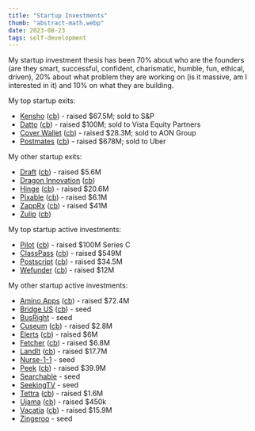 ```yaml
---
title: "Startup Investments"
thumb: "abstract-math.webp"
date: 2023-08-23
tags: self-development
---
```


<p>My startup investment thesis has been 70%
about who are the founders (are they smart, successful, confident,
charismatic, humble, fun, ethical, driven), 20% about what problem
they are working on (is it massive, am I interested in it) and 10% on
what they are building.

</p><p>My top startup exits:

</p><ul>  
<li><a href="http://kensho.com">Kensho</a>
(<a href="https://www.crunchbase.com/organization/kensho">cb</a>)
- raised $67.5M; sold to S&amp;P
</li><li><a href="http://datto.com">Datto</a>
(<a href="https://www.crunchbase.com/organization/datto">cb</a>)
- raised $100M; sold to Vista Equity Partners
</li><li><a href="http://coverwallet.com">Cover Wallet</a>
(<a href="https://www.crunchbase.com/organization/coverwallet">cb</a>)  
- raised $28.3M; sold to AON Group
</li><li><a href="http://postmates.com">Postmates</a>
(<a href="https://www.crunchbase.com/organization/postmates">cb</a>)
- raised $678M; sold to Uber
</li></ul>

<p>My other startup exits:
</p><ul>
<li><a href="http://draft.com">Draft</a> 
(<a href="https://www.crunchbase.com/organization/starstreet">cb</a>)
- raised $5.6M
</li><li><a href="http://dragoninnovation.com">Dragon Innovation</a>
(<a href="https://www.crunchbase.com/organization/dragon-innovation">cb</a>)  
</li><li><a href="http://hinge.co">Hinge</a>
(<a href="https://www.crunchbase.com/organization/hinge">cb</a>)
- raised $20.6M
</li><li><a href="http://pixable.com">Pixable</a>
(<a href="https://www.crunchbase.com/organization/pixable">cb</a>)
- raised $6.1M
</li><li><a href="http://zapprx.com">ZappRx</a>
(<a href="https://www.crunchbase.com/organization/zapprx">cb</a>)
- raised $41M
</li><li><a href="http://www.zulipchat.com">Zulip</a>
(<a href="https://www.crunchbase.com/organization/zulip">cb</a>)  
</li></ul>

<p>My top startup active investments:
</p><ul>
<li><a href="https://www.pilot.com">Pilot</a>
(<a href="https://www.crunchbase.com/organization/pilot-a94a">cb</a>)
- raised $100M Series C
</li><li><a href="http://www.classpass.com">ClassPass</a>
(<a href="https://www.crunchbase.com/organization/classpass">cb</a>)
- raised $549M
</li><li><a href="http://www.postscript.io">Postscript</a>
(<a href="https://www.crunchbase.com/organization/postscript">cb</a>)  
 - raised $34.5M
</li><li><a href="http://www.wefunder.com">Wefunder</a>
(<a href="https://www.crunchbase.com/organization/wefunder">cb</a>)
 - raised $12M
</li></ul>

<p>My other startup active investments:

</p><ul>
<li><a href="http://www.aminoapps.com">Amino Apps</a>
(<a href="https://www.crunchbase.com/organization/amino-apps-2">cb</a>)
- raised $72.4M
</li><li><a href="http://bridge.us">Bridge US</a>
(<a href="https://www.crunchbase.com/organization/lexspot">cb</a>)  
- seed
</li><li><a href="http://www.busright.com">BusRight</a> - seed
</li><li><a href="http://cuseum.com">Cuseum</a>
(<a href="https://www.crunchbase.com/organization/cuseum">cb</a>)
- raised $2.8M
</li><li><a href="http://elerts.com">Elerts</a>
(<a href="https://www.crunchbase.com/organization/elerts">cb</a>)  
- raised $6M
</li><li><a href="http://fetcher.ai">Fetcher</a>
(<a href="https://www.crunchbase.com/organization/scout-technologies#section-overview">cb</a>)
- raised $6.8M
</li><li><a href="http://landit.com">LandIt</a>
(<a href="https://www.crunchbase.com/organization/landit">cb</a>)
- raised $17.7M
</li><li><a href="http://nurse11.com">Nurse-1-1</a> - seed
</li><li><a href="http://www.peek.com">Peek</a> 
(<a href="https://www.crunchbase.com/organization/peek-com">cb</a>)
- raised $39.9M
</li><li><a href="http://www.searchable.ai">Searchable</a> - seed
</li><li><a href="https://www.seekingtv.com/">SeekingTV</a> - seed
</li><li><a href="http://tettra.co">Tettra</a>
(<a href="https://www.crunchbase.com/organization/tettra">cb</a>)  
- raised $1.6M
</li><li><a href="http://ujama.co">Ujama</a>
(<a href="https://www.crunchbase.com/organization/ujama">cb</a>)  
- raised $450k
</li><li><a href="http://vacatia.com">Vacatia</a>
(<a href="https://www.crunchbase.com/organization/vacatia">cb</a>)  
- raised $15.9M
</li><li><a href="http://www.zingeroo.com">Zingeroo</a> - seed
</li></ul>

</td>
